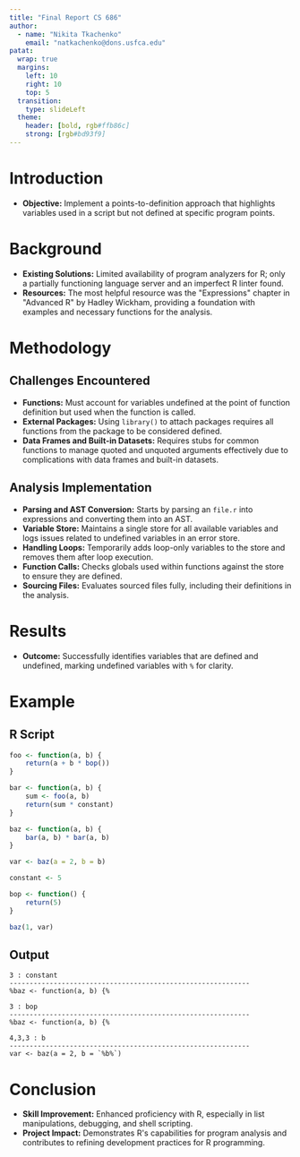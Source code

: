 ```yaml
---
title: "Final Report CS 686"
author:
  - name: "Nikita Tkachenko"
    email: "natkachenko@dons.usfca.edu"
patat:
  wrap: true
  margins:
    left: 10
    right: 10
    top: 5
  transition:
    type: slideLeft
  theme:
    header: [bold, rgb#ffb86c]
    strong: [rgb#bd93f9]
---
```


# Introduction

- **Objective:** Implement a points-to-definition approach that highlights variables used in a script but not defined at specific program points.

# Background

- **Existing Solutions:** Limited availability of program analyzers for R; only a partially functioning language server and an imperfect R linter found.
- **Resources:** The most helpful resource was the "Expressions" chapter in "Advanced R" by Hadley Wickham, providing a foundation with examples and necessary functions for the analysis.

# Methodology

## Challenges Encountered

- **Functions:** Must account for variables undefined at the point of function definition but used when the function is called.
- **External Packages:** Using `library()` to attach packages requires all functions from the package to be considered defined.
- **Data Frames and Built-in Datasets:** Requires stubs for common functions to manage quoted and unquoted arguments effectively due to complications with data frames and built-in datasets.

## Analysis Implementation

- **Parsing and AST Conversion:** Starts by parsing an `file.r` into expressions and converting them into an AST.
- **Variable Store:** Maintains a single store for all available variables and logs issues related to undefined variables in an error store.
- **Handling Loops:** Temporarily adds loop-only variables to the store and removes them after loop execution.
- **Function Calls:** Checks globals used within functions against the store to ensure they are defined.
- **Sourcing Files:** Evaluates sourced files fully, including their definitions in the analysis.

# Results

- **Outcome:** Successfully identifies variables that are defined and undefined, marking undefined variables with `%` for clarity.

# Example

## R Script

```r
foo <- function(a, b) {
    return(a + b * bop())
}

bar <- function(a, b) {
    sum <- foo(a, b)
    return(sum * constant)
}

baz <- function(a, b) {
    bar(a, b) * bar(a, b)
}

var <- baz(a = 2, b = b)

constant <- 5

bop <- function() {
    return(5)
}

baz(1, var)
```

## Output

```
3 : constant
------------------------------------------------------------
%baz <- function(a, b) {%

3 : bop
------------------------------------------------------------
%baz <- function(a, b) {%

4,3,3 : b
------------------------------------------------------------
var <- baz(a = 2, b = `%b%`)
```

# Conclusion

- **Skill Improvement:** Enhanced proficiency with R, especially in list manipulations, debugging, and shell scripting.
- **Project Impact:** Demonstrates R's capabilities for program analysis and contributes to refining development practices for R programming.
